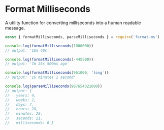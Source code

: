 # Format Milliseconds

A utility function for converting milliseconds into a human readable message.

```js
const { formatMilliseconds, parseMilliseconds } = require('format-ms')

console.log(formatMilliseconds(1000000))
// output: '16m 40s'

console.log(formatMilliseconds(-445500))
// output: '7m 25s 500ms ago'

console.log(formatMilliseconds(961000, 'long'))
// output: '16 minutes 1 second'

console.log(parseMilliseconds(987654321000))
// output: {
//   years: 4,
//   weeks: 2,
//   days: 7,
//   hours: 28,
//   minutes: 25,
//   seconds: 21,
//   milliseconds: 0 }
```
